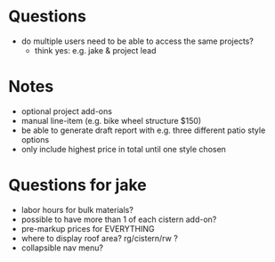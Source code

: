 # Questions
* do multiple users need to be able to access the same projects?
  * think yes: e.g. jake & project lead


# Notes
* optional project add-ons
* manual line-item (e.g. bike wheel structure $150)
* be able to generate draft report with e.g. three different patio style options
* only include highest price in total until one style chosen

# Questions for jake
* labor hours for bulk materials?
* possible to have more than 1 of each cistern add-on?
* pre-markup prices for EVERYTHING
* where to display roof area? rg/cistern/rw ?
* collapsible nav menu?
